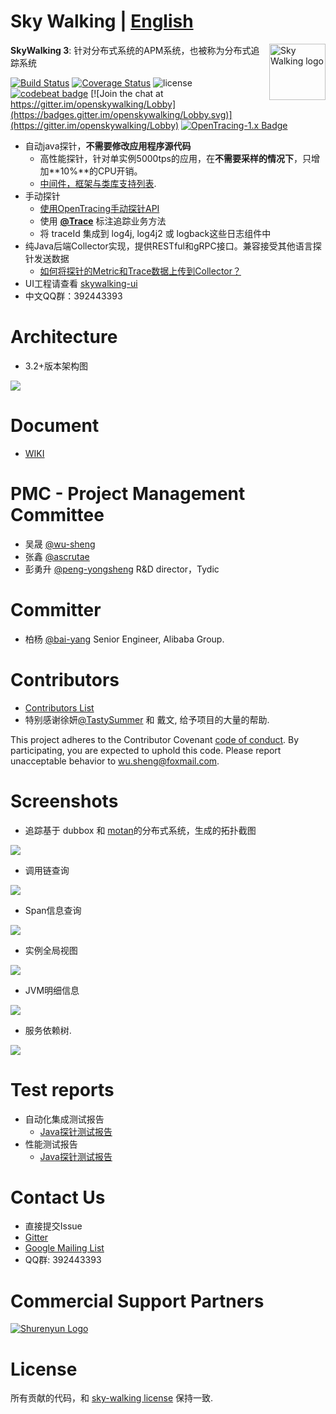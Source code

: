 Sky Walking | [English](README.md)
==========

<img src="https://skywalkingtest.github.io/page-resources/3.0/skywalking.png" alt="Sky Walking logo" height="90px" align="right" />

**SkyWalking 3**: 针对分布式系统的APM系统，也被称为分布式追踪系统

[![Build Status](https://travis-ci.org/OpenSkywalking/skywalking.svg?branch=master)](https://travis-ci.org/OpenSkywalking/skywalking)
[![Coverage Status](https://coveralls.io/repos/github/OpenSkywalking/skywalking/badge.svg?branch=master&forceUpdate=2)](https://coveralls.io/github/OpenSkywalking/skywalking?branch=master)
![license](https://img.shields.io/aur/license/yaourt.svg)
[![codebeat badge](https://codebeat.co/badges/579e4dce-1dc7-4f32-a163-c164eafa1335)](https://codebeat.co/projects/github-com-wu-sheng-sky-walking)
[![Join the chat at https://gitter.im/openskywalking/Lobby](https://badges.gitter.im/openskywalking/Lobby.svg)](https://gitter.im/openskywalking/Lobby)
[![OpenTracing-1.x Badge](https://img.shields.io/badge/OpenTracing--1.x-enabled-blue.svg)](http://opentracing.io)


* 自动java探针，**不需要修改应用程序源代码**
  * 高性能探针，针对单实例5000tps的应用，在**不需要采样的情况下**，只增加**10%**的CPU开销。
  * [中间件，框架与类库支持列表](https://github.com/wu-sheng/sky-walking/wiki/3.2-supported-list).
* 手动探针
  * [使用OpenTracing手动探针API](http://opentracing.io/documentation/pages/supported-tracers)
  * 使用 [**@Trace**](https://github.com/wu-sheng/OpenSkywalking/wiki/sky-walking-application-toolkit-trace-chn) 标注追踪业务方法
  * 将 traceId 集成到 log4j, log4j2 或 logback这些日志组件中
* 纯Java后端Collector实现，提供RESTful和gRPC接口。兼容接受其他语言探针发送数据 
  * [如何将探针的Metric和Trace数据上传到Collector？]()
* UI工程请查看 [skywalking-ui](https://github.com/OpenSkywalking/skywalking-ui)
* 中文QQ群：392443393

# Architecture
* 3.2+版本架构图
<img src="https://skywalkingtest.github.io/page-resources/3.2/architecture/3.2-architecture.jpg"/>

# Document
* [WIKI](https://github.com/wu-sheng/sky-walking/wiki)

# PMC - Project Management Committee
* 吴晟 [@wu-sheng](https://github.com/wu-sheng) 
* 张鑫 [@ascrutae](https://github.com/ascrutae)
* 彭勇升 [@peng-yongsheng](https://github.com/peng-yongsheng) R&D director，Tydic

# Committer
* 柏杨 [@bai-yang](https://github.com/bai-yang)  Senior Engineer, Alibaba Group.

# Contributors
* [Contributors List](https://github.com/wu-sheng/sky-walking/graphs/contributors)
* 特别感谢徐妍[@TastySummer](https://github.com/TastySummer) 和 戴文, 给予项目的大量的帮助.

This project adheres to the Contributor Covenant [code of conduct](CODE_OF_CONDUCT.md). By participating, you are expected to uphold this code. Please report unacceptable behavior to wu.sheng@foxmail.com.

# Screenshots
- 追踪基于 dubbox 和 [motan](https://github.com/weibocom/motan)的分布式系统，生成的拓扑截图
<img src="https://skywalkingtest.github.io/page-resources/3.2.1/topological_graph_test_project.png?forceUpdate=0"/>

- 调用链查询
<img src="https://skywalkingtest.github.io/page-resources/3.2.1/trace_segment.png"/>

- Span信息查询
<img src="https://skywalkingtest.github.io/page-resources/3.2.1/span.png" />

- 实例全局视图
<img src="https://skywalkingtest.github.io/page-resources/3.2.1/instance_health.png"/>

- JVM明细信息
<img src="https://skywalkingtest.github.io/page-resources/3.2/instance_graph.png"/>

- 服务依赖树.
<img src="https://skywalkingtest.github.io/page-resources/3.2.1/service_dependency_tree.png"/>


# Test reports
- 自动化集成测试报告
  - [Java探针测试报告](https://github.com/sky-walking/agent-integration-test-report)
- 性能测试报告
  - [Java探针测试报告](https://sky-walking.github.io/Agent-Benchmarks/)

# Contact Us
* 直接提交Issue
* [Gitter](https://gitter.im/sky-walking/Lobby)
* [Google Mailing List](https://groups.google.com/forum/#!forum/skywalking-distributed-tracing-and-apm)
* QQ群: 392443393

# Commercial Support Partners
[![Shurenyun Logo](https://skywalkingtest.github.io/page-resources/partners/shurenyun-logo.png)](https://www.shurenyun.com/)


# License
所有贡献的代码，和 [sky-walking license](/LICENSE) 保持一致.
